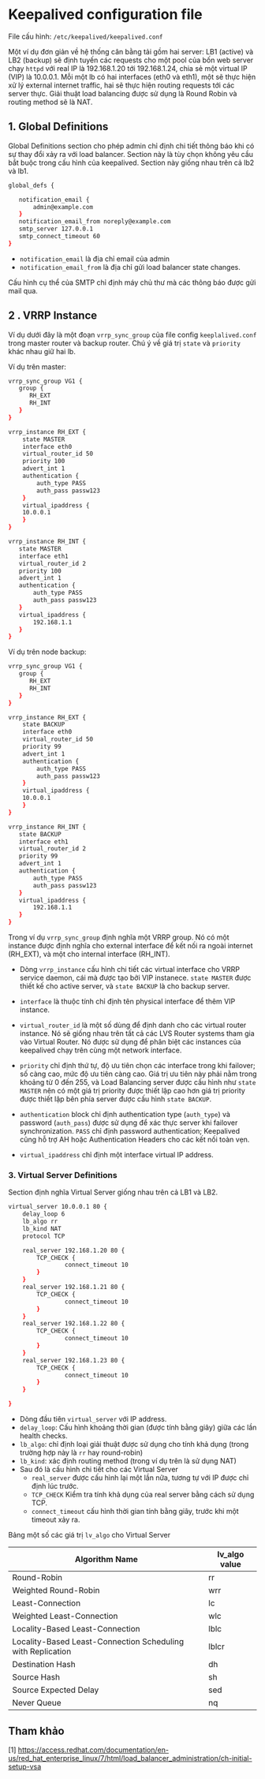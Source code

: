 # Keepalived configuration file

File cấu hình: `/etc/keepalived/keepalived.conf`

Một ví dụ đơn giản về hệ thống cân bằng tải gồm hai server: LB1 (active) và LB2 (backup) sẽ định tuyến các requests cho một pool của bốn web server chạy `httpd` với real IP là 192.168.1.20 tới 192.168.1.24, chia sẻ một virtual IP (VIP) là 10.0.0.1. Mỗi một lb có hai interfaces (eth0 và eth1), một sẽ thực hiện xử lý external internet traffic, hai sẽ thực hiện routing requests tới các server thực. Giải thuật load balancing được sử dụng là Round Robin và routing method sẽ là NAT.

## 1. Global Definitions

Global Definitions section cho phép admin chỉ định chi tiết thông báo khi có sự thay đổi xảy ra với load balancer. Section này là tùy chọn không yêu cầu bắt buộc trong cấu hình của keepalived. Section này giống nhau trên cả lb2 và lb1.

```sh
global_defs {

   notification_email {
       admin@example.com
   }
   notification_email_from noreply@example.com
   smtp_server 127.0.0.1
   smtp_connect_timeout 60
}
```

* `notification_email` là địa chỉ email của admin
* `notification_email_from` là địa chỉ gửi load balancer state changes. 

Cấu hình cụ thể của SMTP chỉ định máy chủ thư mà các thông báo được gửi mail qua.


## 2 . VRRP Instance

Ví dụ dưới đây là một đoạn `vrrp_sync_group` của file config `keeplalived.conf` trong master router và backup router. Chú ý về giá trị `state` và `priority` khác nhau giữ hai lb.

Ví dụ trên master:

```sh
vrrp_sync_group VG1 {
   group {
      RH_EXT
      RH_INT
   }
}

vrrp_instance RH_EXT {
    state MASTER
    interface eth0
    virtual_router_id 50
    priority 100
    advert_int 1
    authentication {
        auth_type PASS
        auth_pass passw123
    }
    virtual_ipaddress {
    10.0.0.1
    }
}

vrrp_instance RH_INT {
   state MASTER
   interface eth1
   virtual_router_id 2
   priority 100
   advert_int 1
   authentication {
       auth_type PASS
       auth_pass passw123
   }
   virtual_ipaddress {
       192.168.1.1
   }
}
```

Ví dụ trên node backup:

```sh
vrrp_sync_group VG1 {
   group {
      RH_EXT
      RH_INT
   }
}

vrrp_instance RH_EXT {
    state BACKUP
    interface eth0
    virtual_router_id 50
    priority 99
    advert_int 1
    authentication {
        auth_type PASS
        auth_pass passw123
    }
    virtual_ipaddress {
    10.0.0.1
    }
}

vrrp_instance RH_INT {
   state BACKUP
   interface eth1
   virtual_router_id 2
   priority 99
   advert_int 1
   authentication {
       auth_type PASS
       auth_pass passw123
   }
   virtual_ipaddress {
       192.168.1.1
   }
}
```

Trong ví dụ `vrrp_sync_group` định nghĩa một VRRP group. Nó có một instance được định nghĩa cho external interface để kết nối ra ngoài internet (RH_EXT), và một cho internal interface (RH_INT). 

* Dòng `vrrp_instance` cấu hình chi tiết các virtual interface cho VRRP service daemon, cái mà  được tạo bởi VIP instanece. `state MASTER` được thiết kế cho active server, và `state BACKUP` là cho backup server.

* `interface` là thuộc tính chỉ định tên physical interface để thêm VIP instance.

* `virtual_router_id` là một số dùng để định danh cho các virtual router instance. Nó sẽ giống nhau trên tất cả các LVS Router systems tham gia vào Virtual Router. Nó được sử dụng để phân biệt các instances của keepalived chạy trên cùng một network interface.

* `priority` chỉ định thứ tự, độ ưu tiên chọn các interface trong khi failover; số càng cao, mức độ ưu tiên càng cao. Giá trị ưu tiên này phải nằm trong khoảng từ 0 đến 255, và Load Balancing server được cấu hình như `state MASTER` nên có một giá trị priority được thiết lập cao hơn giá trị priority được thiết lập bên phía server được cấu hình `state BACKUP`.

* `authentication` block chỉ định authentication type (`auth_type`) và password (`auth_pass`) được sử dụng để xác thực server khi failover synchronization. `PASS` chỉ định password authentication; Keepalived cũng hỗ trợ AH hoặc Authentication Headers cho các kết nối toàn vẹn.

* `virtual_ipaddress` chỉ định một interface virtual IP address.


### 3. Virtual Server Definitions

Section định nghĩa Virtual Server giống nhau trên cả LB1 và LB2.

```sh
virtual_server 10.0.0.1 80 {
    delay_loop 6
    lb_algo rr
    lb_kind NAT
    protocol TCP

    real_server 192.168.1.20 80 {
        TCP_CHECK {
                connect_timeout 10
        }
    }
    real_server 192.168.1.21 80 {
        TCP_CHECK {
                connect_timeout 10
        }
    }
    real_server 192.168.1.22 80 {
        TCP_CHECK {
                connect_timeout 10
        }
    }
    real_server 192.168.1.23 80 {
        TCP_CHECK {
                connect_timeout 10
        }
    }

}
```

* Dòng đầu tiên `virtual_server` với IP address.
* `delay_loop`: Cấu hình khoảng thời gian (được tính bằng giây) giữa các lần health checks. 
* `lb_algo`: chỉ định loại giải thuật được sử dụng cho tính khả dụng (trong trường hợp này là `rr` hay round-robin)
* `lb_kind`: xác định routing method (trong ví dụ trên là sử dụng NAT)
* Sau đó là cấu hình chi tiết cho các Virtual Server
	* `real_server` được cấu hình lại một lần nữa, tương tự với IP được chỉ định lúc trước. 
	* `TCP_CHECK` Kiểm tra tính khả dụng của real server bằng cách sử dụng TCP. 
	* `connect_timeout` cấu hình thời gian tính bằng giây, trước khi một timeout xảy ra.

Bảng một số các giá trị `lv_algo` cho Virtual Server

|Algorithm Name	|lv_algo value|
|---|---|
|Round-Robin| rr|
|Weighted Round-Robin| wrr|
|Least-Connection| lc|
|Weighted Least-Connection| wlc|
|Locality-Based Least-Connection| lblc|
|Locality-Based Least-Connection Scheduling with Replication| lblcr|
|Destination Hash| dh|
|Source Hash| sh|
|Source Expected Delay| sed|
|Never Queue| nq|







## Tham khảo

[1] https://access.redhat.com/documentation/en-us/red_hat_enterprise_linux/7/html/load_balancer_administration/ch-initial-setup-vsa

